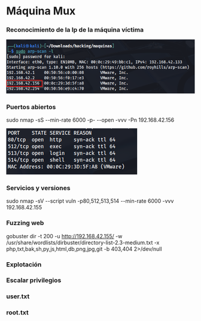 # Máquina Mux

### Reconocimiento de la Ip de la máquina víctima

![alt text](image.png)

### Puertos abiertos

sudo nmap -sS --min-rate 6000 -p- --open -vvv -Pn 192.168.42.156

![alt text](image-1.png)


### Servicios y versiones 

sudo nmap -sV --script vuln -p80,512,513,514 --min-rate 6000 -vvv 192.168.42.155



### Fuzzing web

gobuster dir -t 200 -u http://192.168.42.155/ -w /usr/share/wordlists/dirbuster/directory-list-2.3-medium.txt -x php,txt,bak,sh,py,js,html,db,png,jpg,git -b 403,404 2>/dev/null


### Explotación



### Escalar privilegios



### user.txt



### root.txt

